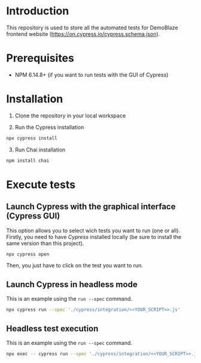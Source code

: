 # Introduction
This repository is used to store all the automated tests for DemoBlaze frontend website (https://on.cypress.io/cypress.schema.json).

# Prerequisites
- NPM 6.14.8+ (if you want to run tests with the GUI of Cypress)

# Installation
1. Clone the repository in your local workspace

2. Run the Cypress installation

```bash
npx cypress install
```
3. Run Chai installation

```bash
npm install chai
```
# Execute tests 
## Launch Cypress with the graphical interface (Cypress GUI)
This option allows you to select wich tests you want to run (one or all).
Firstly, you need to have _Cypress_ installed locally (be sure to install the same version than this project).
```bash
npx cypress open
```
Then, you just have to click on the test you want to run.

## Launch Cypress in headless mode
This is an example using the `run --spec` command.

```bash
npx cypress run --spec './cypress/integration/<<YOUR_SCRIPT>>.js'
```
## Headless test execution
This is an example using the `run --spec` command.

```bash
npx exec -- cypress run --spec './cypress/integration/<<YOUR_SCRIPT>>.js'
```

